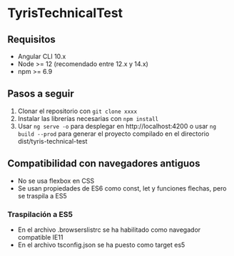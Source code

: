 # TyrisTechnicalTest

## Requisitos
- Angular CLI 10.x
- Node >= 12 (recomendado entre 12.x y 14.x)
- npm >= 6.9

## Pasos a seguir
1. Clonar el repositorio con `git clone xxxx`
2. Instalar las librerías necesarias con `npm install`
3. Usar `ng serve -o` para desplegar en http://localhost:4200 o usar `ng build --prod` para generar el proyecto compilado en el directorio dist/tyris-technical-test

## Compatibilidad con navegadores antiguos
- No se usa flexbox en CSS
- Se usan propiedades de ES6 como const, let y funciones flechas, pero se traspila a ES5

### Traspilación a ES5
- En el archivo .browserslistrc se ha habilitado como navegador compatible IE11
- En el archivo tsconfig.json se ha puesto como target es5
